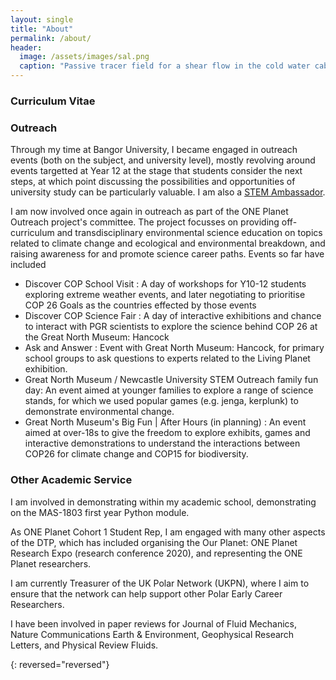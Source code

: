 ```yaml
---
layout: single
title: "About"
permalink: /about/
header:
  image: /assets/images/sal.png
  caption: "Passive tracer field for a shear flow in the cold water cabbeling regime"
---
```


### Curriculum Vitae
<object data='/assets/documents/CV.pdf' width="1000" height="1000" type='application/pdf'></object>

### Outreach
Through my time at Bangor University, I became engaged in outreach events (both on the subject, and university level), mostly revolving around events targetted at Year 12 at the stage that students consider the next steps, at which point discussing the possibilities and opportunities of university study can be particularly valuable. I am also a [STEM Ambassador](https://www.stem.org.uk/).

I am now involved once again in outreach as part of the ONE Planet Outreach project's committee. The project focusses on providing off-curriculum and transdisciplinary environmental science education on topics related to climate change and ecological and environmental breakdown, and raising awareness for and promote science career paths. Events so far have included
- Discover COP School Visit : A day of workshops for Y10-12 students exploring extreme weather events, and later negotiating to prioritise COP 26 Goals as the countries effected by those events 
- Discover COP Science Fair : A day of interactive exhibitions and chance to interact with PGR scientists to explore the science behind COP 26 at the Great North Museum: Hancock
- Ask and Answer : Event with Great North Museum: Hancock, for primary school groups to ask questions to experts related to the Living Planet exhibition. 
- Great North Museum / Newcastle University STEM Outreach family fun day: An event aimed at younger families to explore a range of science stands, for which we used popular games (e.g. jenga, kerplunk) to demonstrate environmental change. 
- Great North Museum's Big Fun \| After Hours (in planning) : An event aimed at over-18s to give the freedom to explore exhibits, games and interactive demonstrations to understand the interactions between COP26 for climate change and COP15 for biodiversity. 


### Other Academic Service
I am involved in demonstrating within my academic school, demonstrating on the MAS-1803 first year Python module. 

As ONE Planet Cohort 1 Student Rep, I am engaged with many other aspects of the DTP, which has included organising the Our Planet: ONE Planet Research Expo (research conference 2020), and representing the ONE Planet researchers. 

I am currently Treasurer of the UK Polar Network (UKPN), where I aim to ensure that the network can help support other Polar Early Career Researchers.

I have been involved in paper reviews for Journal of Fluid Mechanics, Nature Communications Earth & Environment, Geophysical Research Letters, and Physical Review Fluids. 

{: reversed="reversed"}

[1]: /assets/documents/CV.pdf
